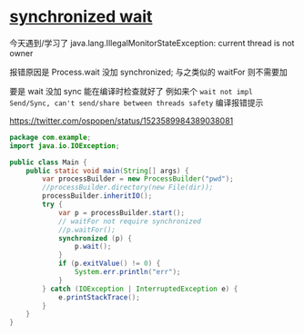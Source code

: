 # [synchronized wait](/2022/05/synchronized_process_wait.md)

今天遇到/学习了 java.lang.IllegalMonitorStateException: current thread is not owner

报错原因是 Process.wait 没加 synchronized; 与之类似的 waitFor 则不需要加

要是 wait 没加 sync 能在编译时检查就好了
例如来个 `wait not impl Send/Sync, can't send/share between threads safety` 编译报错提示

https://twitter.com/ospopen/status/1523589984389038081

```java
package com.example;
import java.io.IOException;

public class Main {
    public static void main(String[] args) {
        var processBuilder = new ProcessBuilder("pwd");
        //processBuilder.directory(new File(dir));
        processBuilder.inheritIO();
        try {
            var p = processBuilder.start();
            // waitFor not require synchronized
            //p.waitFor();
            synchronized (p) {
                p.wait();
            }
            if (p.exitValue() != 0) {
                System.err.println("err");
            }
        } catch (IOException | InterruptedException e) {
            e.printStackTrace();
        }
    }
}
```
